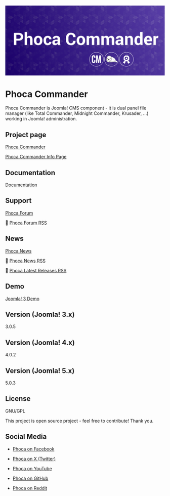 



![Phoca Commander](https://github.com/PhocaCz/PhocaCommander/blob/master/phocacommander.png?raw=true)

# Phoca Commander



Phoca Commander is Joomla! CMS component - it is dual panel file manager (like Total Commander, Midnight Commander, Krusader, ...) working in Joomla! administration.



## Project page

[Phoca Commander](https://www.phoca.cz/phocacommander)

[Phoca Commander Info Page](https://www.phoca.cz/project/phocacommander-joomla-file-manager)



## Documentation

[Documentation](http://www.phoca.cz/project/phocacommander-joomla-file-manager)





## Support

[Phoca Forum](https://www.phoca.cz/forum)

:bell: [Phoca Forum RSS](https://www.phoca.cz/forum/app.php/feed)



## News

[Phoca News](https://www.phoca.cz/news)

:bell: [Phoca News RSS](https://www.phoca.cz/news?format=feed&type=rss)

:bell: [Phoca Latest Releases RSS](https://www.phoca.cz/download/feed/111?format=feed&type=rss)



## Demo

[Joomla! 3 Demo](https://youtu.be/0iB1gOaz0og)



## Version (Joomla! 3.x)

3.0.5

## Version (Joomla! 4.x)

4.0.2

## Version (Joomla! 5.x)

5.0.3



## License

GNU/GPL



This project is open source project - feel free to contribute! Thank you.



## Social Media

- [Phoca on Facebook](https://www.facebook.com/Phoca.cz)

- [Phoca on X (Twitter)](https://twitter.com/PhocaCz)

- [Phoca on YouTube](https://www.youtube.com/user/phocavideos)

- [Phoca on GitHub](https://github.com/PhocaCz)

- [Phoca on Reddit](https://www.reddit.com/user/PhocaCz)
